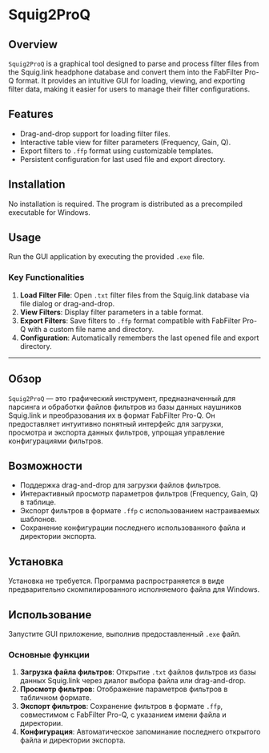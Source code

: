 # Squig2ProQ

## Overview
`Squig2ProQ` is a graphical tool designed to parse and process filter files from the Squig.link headphone database and convert them into the FabFilter Pro-Q format. It provides an intuitive GUI for loading, viewing, and exporting filter data, making it easier for users to manage their filter configurations.

## Features
- Drag-and-drop support for loading filter files.
- Interactive table view for filter parameters (Frequency, Gain, Q).
- Export filters to `.ffp` format using customizable templates.
- Persistent configuration for last used file and export directory.

## Installation
No installation is required. The program is distributed as a precompiled executable for Windows.

## Usage
Run the GUI application by executing the provided `.exe` file.

### Key Functionalities
1. **Load Filter File**: Open `.txt` filter files from the Squig.link database via file dialog or drag-and-drop.
2. **View Filters**: Display filter parameters in a table format.
3. **Export Filters**: Save filters to `.ffp` format compatible with FabFilter Pro-Q with a custom file name and directory.
4. **Configuration**: Automatically remembers the last opened file and export directory.

---

## Обзор
`Squig2ProQ` — это графический инструмент, предназначенный для парсинга и обработки файлов фильтров из базы данных наушников Squig.link и преобразования их в формат FabFilter Pro-Q. Он предоставляет интуитивно понятный интерфейс для загрузки, просмотра и экспорта данных фильтров, упрощая управление конфигурациями фильтров.

## Возможности
- Поддержка drag-and-drop для загрузки файлов фильтров.
- Интерактивный просмотр параметров фильтров (Frequency, Gain, Q) в таблице.
- Экспорт фильтров в формате `.ffp` с использованием настраиваемых шаблонов.
- Сохранение конфигурации последнего использованного файла и директории экспорта.

## Установка
Установка не требуется. Программа распространяется в виде предварительно скомпилированного исполняемого файла для Windows.

## Использование
Запустите GUI приложение, выполнив предоставленный `.exe` файл.

### Основные функции
1. **Загрузка файла фильтров**: Открытие `.txt` файлов фильтров из базы данных Squig.link через диалог выбора файла или drag-and-drop.
2. **Просмотр фильтров**: Отображение параметров фильтров в табличном формате.
3. **Экспорт фильтров**: Сохранение фильтров в формате `.ffp`, совместимом с FabFilter Pro-Q, с указанием имени файла и директории.
4. **Конфигурация**: Автоматическое запоминание последнего открытого файла и директории экспорта.
